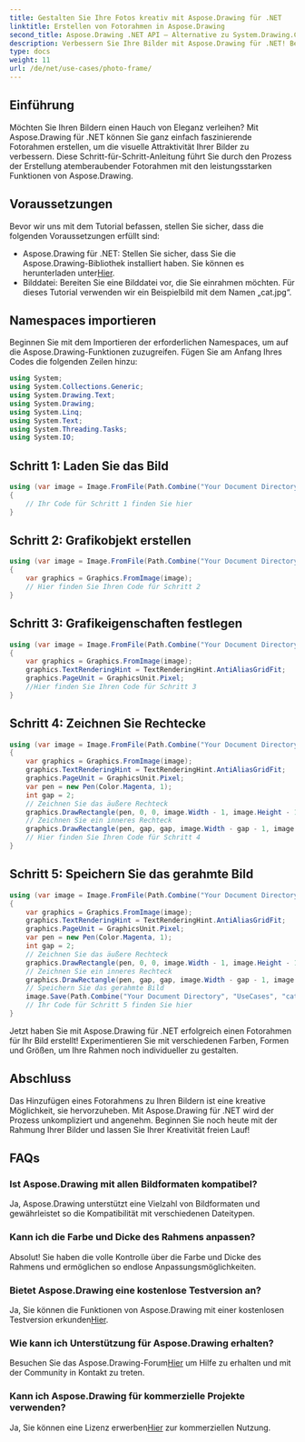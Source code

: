 ```yaml
---
title: Gestalten Sie Ihre Fotos kreativ mit Aspose.Drawing für .NET
linktitle: Erstellen von Fotorahmen in Aspose.Drawing
second_title: Aspose.Drawing .NET API – Alternative zu System.Drawing.Common
description: Verbessern Sie Ihre Bilder mit Aspose.Drawing für .NET! Befolgen Sie unsere Schritt-für-Schritt-Anleitung, um atemberaubende Fotorahmen zu erstellen. Entdecken Sie jetzt Aspose.Drawing für .NET!
type: docs
weight: 11
url: /de/net/use-cases/photo-frame/
---
```

## Einführung
Möchten Sie Ihren Bildern einen Hauch von Eleganz verleihen? Mit Aspose.Drawing für .NET können Sie ganz einfach faszinierende Fotorahmen erstellen, um die visuelle Attraktivität Ihrer Bilder zu verbessern. Diese Schritt-für-Schritt-Anleitung führt Sie durch den Prozess der Erstellung atemberaubender Fotorahmen mit den leistungsstarken Funktionen von Aspose.Drawing.
## Voraussetzungen
Bevor wir uns mit dem Tutorial befassen, stellen Sie sicher, dass die folgenden Voraussetzungen erfüllt sind:
-  Aspose.Drawing für .NET: Stellen Sie sicher, dass Sie die Aspose.Drawing-Bibliothek installiert haben. Sie können es herunterladen unter[Hier](https://releases.aspose.com/drawing/net/).
- Bilddatei: Bereiten Sie eine Bilddatei vor, die Sie einrahmen möchten. Für dieses Tutorial verwenden wir ein Beispielbild mit dem Namen „cat.jpg“.
## Namespaces importieren
Beginnen Sie mit dem Importieren der erforderlichen Namespaces, um auf die Aspose.Drawing-Funktionen zuzugreifen. Fügen Sie am Anfang Ihres Codes die folgenden Zeilen hinzu:
```csharp
using System;
using System.Collections.Generic;
using System.Drawing.Text;
using System.Drawing;
using System.Linq;
using System.Text;
using System.Threading.Tasks;
using System.IO;
```
## Schritt 1: Laden Sie das Bild
```csharp
using (var image = Image.FromFile(Path.Combine("Your Document Directory", "UseCases", "cat.jpg")))
{
    // Ihr Code für Schritt 1 finden Sie hier
}
```
## Schritt 2: Grafikobjekt erstellen
```csharp
using (var image = Image.FromFile(Path.Combine("Your Document Directory", "UseCases", "cat.jpg")))
{
    var graphics = Graphics.FromImage(image);
    // Hier finden Sie Ihren Code für Schritt 2
}
```
## Schritt 3: Grafikeigenschaften festlegen
```csharp
using (var image = Image.FromFile(Path.Combine("Your Document Directory", "UseCases", "cat.jpg")))
{
    var graphics = Graphics.FromImage(image);
    graphics.TextRenderingHint = TextRenderingHint.AntiAliasGridFit;
    graphics.PageUnit = GraphicsUnit.Pixel;
    //Hier finden Sie Ihren Code für Schritt 3
}
```
## Schritt 4: Zeichnen Sie Rechtecke
```csharp
using (var image = Image.FromFile(Path.Combine("Your Document Directory", "UseCases", "cat.jpg")))
{
    var graphics = Graphics.FromImage(image);
    graphics.TextRenderingHint = TextRenderingHint.AntiAliasGridFit;
    graphics.PageUnit = GraphicsUnit.Pixel;
    var pen = new Pen(Color.Magenta, 1);
    int gap = 2;
    // Zeichnen Sie das äußere Rechteck
    graphics.DrawRectangle(pen, 0, 0, image.Width - 1, image.Height - 1);
    // Zeichnen Sie ein inneres Rechteck
    graphics.DrawRectangle(pen, gap, gap, image.Width - gap - 1, image.Height - gap - 1);
    // Hier finden Sie Ihren Code für Schritt 4
}
```
## Schritt 5: Speichern Sie das gerahmte Bild
```csharp
using (var image = Image.FromFile(Path.Combine("Your Document Directory", "UseCases", "cat.jpg")))
{
    var graphics = Graphics.FromImage(image);
    graphics.TextRenderingHint = TextRenderingHint.AntiAliasGridFit;
    graphics.PageUnit = GraphicsUnit.Pixel;
    var pen = new Pen(Color.Magenta, 1);
    int gap = 2;
    // Zeichnen Sie das äußere Rechteck
    graphics.DrawRectangle(pen, 0, 0, image.Width - 1, image.Height - 1);
    // Zeichnen Sie ein inneres Rechteck
    graphics.DrawRectangle(pen, gap, gap, image.Width - gap - 1, image.Height - gap - 1);
    // Speichern Sie das gerahmte Bild
    image.Save(Path.Combine("Your Document Directory", "UseCases", "cat_with_honor_out.jpg"));
    // Ihr Code für Schritt 5 finden Sie hier
}
```
Jetzt haben Sie mit Aspose.Drawing für .NET erfolgreich einen Fotorahmen für Ihr Bild erstellt! Experimentieren Sie mit verschiedenen Farben, Formen und Größen, um Ihre Rahmen noch individueller zu gestalten.
## Abschluss
Das Hinzufügen eines Fotorahmens zu Ihren Bildern ist eine kreative Möglichkeit, sie hervorzuheben. Mit Aspose.Drawing für .NET wird der Prozess unkompliziert und angenehm. Beginnen Sie noch heute mit der Rahmung Ihrer Bilder und lassen Sie Ihrer Kreativität freien Lauf!
## FAQs
### Ist Aspose.Drawing mit allen Bildformaten kompatibel?
Ja, Aspose.Drawing unterstützt eine Vielzahl von Bildformaten und gewährleistet so die Kompatibilität mit verschiedenen Dateitypen.
### Kann ich die Farbe und Dicke des Rahmens anpassen?
Absolut! Sie haben die volle Kontrolle über die Farbe und Dicke des Rahmens und ermöglichen so endlose Anpassungsmöglichkeiten.
### Bietet Aspose.Drawing eine kostenlose Testversion an?
 Ja, Sie können die Funktionen von Aspose.Drawing mit einer kostenlosen Testversion erkunden[Hier](https://releases.aspose.com/).
### Wie kann ich Unterstützung für Aspose.Drawing erhalten?
 Besuchen Sie das Aspose.Drawing-Forum[Hier](https://forum.aspose.com/c/diagram/17) um Hilfe zu erhalten und mit der Community in Kontakt zu treten.
### Kann ich Aspose.Drawing für kommerzielle Projekte verwenden?
 Ja, Sie können eine Lizenz erwerben[Hier](https://purchase.aspose.com/buy) zur kommerziellen Nutzung.